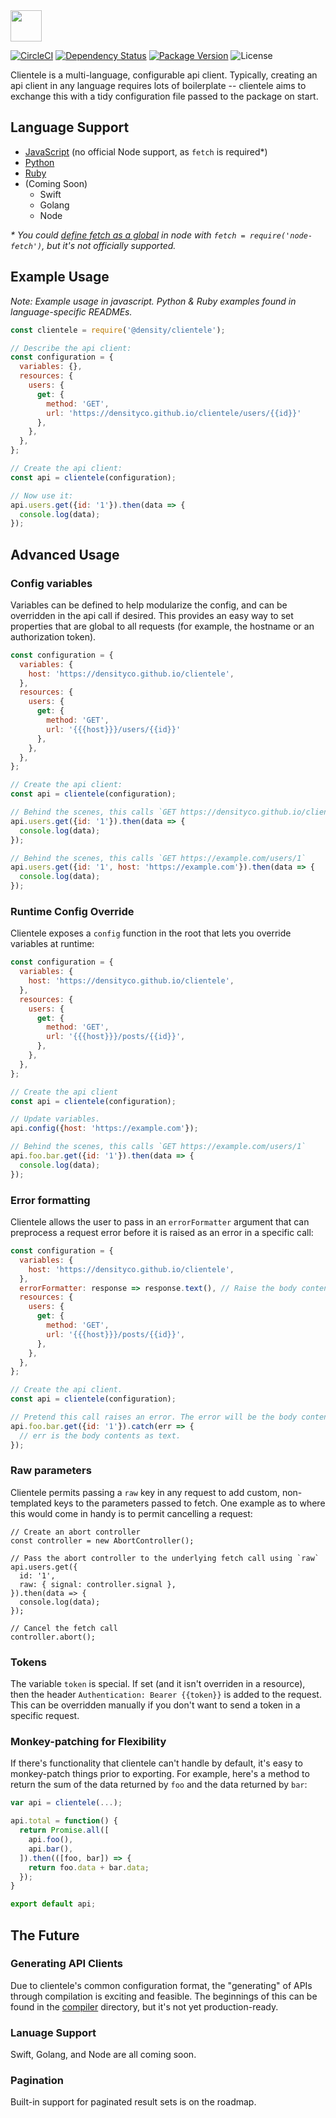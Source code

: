 <img src="https://cdn.rawgit.com/DensityCo/clientele/master/logo.svg" height="50" />

<br />

[![CircleCI](https://circleci.com/gh/DensityCo/clientele.svg?style=svg)](https://circleci.com/gh/DensityCo/clientele)
[![Dependency Status](https://david-dm.org/density/clientele.svg)](https://david-dm.org/density/clientele)
[![Package Version](https://img.shields.io/npm/v/@density/clientele.svg)](https://npmjs.com/@density/clientele)
![License](https://img.shields.io/badge/License-MIT-green.svg)

Clientele is a multi-language, configurable api client. Typically,
creating an api client in any language requires lots of boilerplate --
clientele aims to exchange this with a tidy configuration file passed to the
package on start.

## Language Support
- [JavaScript](languages/javascript/) (no official Node support, as `fetch` is required&ast;)
- [Python](languages/python/)
- [Ruby](languages/ruby/)
- (Coming Soon)
    - Swift
    - Golang
    - Node
    
_* You could [define fetch as a global](//npmjs.com/node-fetch) in node with `fetch = require('node-fetch')`, but it's not officially supported._

## Example Usage
_Note: Example usage in javascript. Python & Ruby examples found in language-specific READMEs._
```javascript
const clientele = require('@density/clientele');

// Describe the api client:
const configuration = {
  variables: {},
  resources: {
    users: {
      get: {
        method: 'GET',
        url: 'https://densityco.github.io/clientele/users/{{id}}'
      },
    },
  },
};

// Create the api client:
const api = clientele(configuration);

// Now use it:
api.users.get({id: '1'}).then(data => {
  console.log(data);
});
```

## Advanced Usage
### Config variables
Variables can be defined to help modularize the config, and can be overridden
in the api call if desired. This provides an easy way to set properties that
are global to all requests (for example, the hostname or an authorization
token).

```javascript
const configuration = {
  variables: {
    host: 'https://densityco.github.io/clientele',
  },
  resources: {
    users: {
      get: {
        method: 'GET',
        url: '{{{host}}}/users/{{id}}'
      },
    },
  },
};

// Create the api client:
const api = clientele(configuration);

// Behind the scenes, this calls `GET https://densityco.github.io/clientele/users/1`
api.users.get({id: '1'}).then(data => {
  console.log(data);
});

// Behind the scenes, this calls `GET https://example.com/users/1`
api.users.get({id: '1', host: 'https://example.com'}).then(data => {
  console.log(data);
});
```

### Runtime Config Override
Clientele exposes a `config` function in the root that lets you override
variables at runtime:

```javascript
const configuration = {
  variables: {
    host: 'https://densityco.github.io/clientele',
  },
  resources: {
    users: {
      get: {
        method: 'GET',
        url: '{{{host}}}/posts/{{id}}',
      },
    },
  },
};

// Create the api client
const api = clientele(configuration);

// Update variables.
api.config({host: 'https://example.com'});

// Behind the scenes, this calls `GET https://example.com/users/1`
api.foo.bar.get({id: '1'}).then(data => {
  console.log(data);
});
```

### Error formatting
Clientele allows the user to pass in an `errorFormatter` argument that can preprocess a request
error before it is raised as an error in a specific call:

```javascript
const configuration = {
  variables: {
    host: 'https://densityco.github.io/clientele',
  },
  errorFormatter: response => response.text(), // Raise the body contents as text.
  resources: {
    users: {
      get: {
        method: 'GET',
        url: '{{{host}}}/posts/{{id}}',
      },
    },
  },
};

// Create the api client.
const api = clientele(configuration);

// Pretend this call raises an error. The error will be the body contents as text.
api.foo.bar.get({id: '1'}).catch(err => {
  // err is the body contents as text.
});
```

### Raw parameters
Clientele permits passing a `raw` key in any request to add custom, non-templated keys to the
parameters passed to fetch. One example as to where this would come in handy is to permit cancelling
a request:
```
// Create an abort controller
const controller = new AbortController();

// Pass the abort controller to the underlying fetch call using `raw`
api.users.get({
  id: '1',
  raw: { signal: controller.signal },
}).then(data => {
  console.log(data);
});

// Cancel the fetch call
controller.abort();
```


### Tokens
The variable `token` is special. If set (and it isn't overriden in a resource),
then the header `Authentication: Bearer {{token}}` is added to the request.
This can be overridden manually if you don't want to send a token in a specific
request.

### Monkey-patching for Flexibility

If there's functionality that clientele can't handle by default, it's easy to
monkey-patch things prior to exporting. For example, here's a method to return the sum of the data returned by `foo` and the data returned by `bar`:

```javascript
var api = clientele(...);

api.total = function() {
  return Promise.all([
    api.foo(),
    api.bar(),
  ]).then(([foo, bar]) => {
    return foo.data + bar.data;
  });
}

export default api;
```

## The Future

### Generating API Clients
Due to clientele's common configuration format, the "generating" of APIs
through compilation is exciting and feasible. The beginnings of this can be
found in the [compiler](languages/compiler) directory, but it's not yet
production-ready.

### Lanuage Support
Swift, Golang, and Node are all coming soon.

### Pagination
Built-in support for paginated result sets is on the roadmap.
